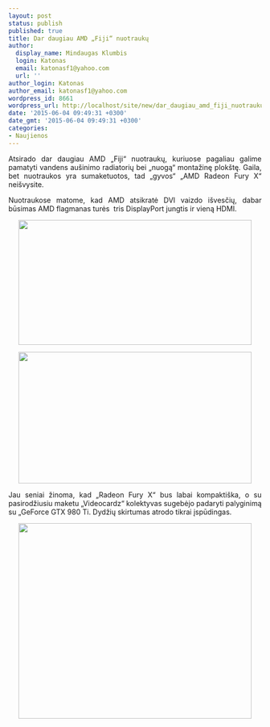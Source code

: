 ```yaml
---
layout: post
status: publish
published: true
title: Dar daugiau AMD „Fiji“ nuotraukų
author:
  display_name: Mindaugas Klumbis
  login: Katonas
  email: katonasf1@yahoo.com
  url: ''
author_login: Katonas
author_email: katonasf1@yahoo.com
wordpress_id: 8661
wordpress_url: http://localhost/site/new/dar_daugiau_amd_fiji_nuotrauku/
date: '2015-06-04 09:49:31 +0300'
date_gmt: '2015-06-04 09:49:31 +0300'
categories:
- Naujienos
---
```

<p style="text-align: justify;">
	Atsirado dar daugiau AMD &bdquo;Fiji&ldquo; nuotraukų, kuriuose pagaliau galime pamatyti vandens au&scaron;inimo radiatorių bei &bdquo;nuogą&ldquo; montažinę plok&scaron;tę. Gaila, bet nuotraukos yra sumaketuotos, tad &bdquo;gyvos&ldquo; &bdquo;AMD Radeon Fury X&ldquo; nei&scaron;vysite.</p>
<p style="text-align: justify;">
	Nuotraukose matome, kad AMD atsikratė DVI vaizdo i&scaron;vesčių, dabar būsimas AMD flagmanas turės&nbsp; tris DisplayPort jungtis ir vieną HDMI.</p>
<p style="text-align: center;">
	<a href="http://technews.lt/userfiles/AMD-Radeon-R9-Fury-exposed-900x482.jpg"><img alt="" src="http://technews.lt/userfiles/AMD-Radeon-R9-Fury-exposed-900x482.jpg" style="width: 464px; height: 248px;" /></a></p>
<p style="text-align: center;">
	<a href="http://technews.lt/userfiles/AMD-Radeon-R9-Fury-X-Draft-Render-Fiji-XT-GPU.jpg"><img alt="" src="http://technews.lt/userfiles/AMD-Radeon-R9-Fury-X-Draft-Render-Fiji-XT-GPU.jpg" style="width: 464px; height: 261px;" /></a></p>
<p style="text-align: justify;">
	Jau seniai žinoma, kad &bdquo;Radeon Fury X&ldquo; bus labai kompakti&scaron;ka, o su pasirodžiusiu maketu &bdquo;Videocardz&ldquo; kolektyvas sugebėjo padaryti palyginimą su &bdquo;GeForce GTX 980 Ti. Dydžių skirtumas atrodo tikrai įspūdingas.</p>
<p style="text-align: center;">
	<a href="http://technews.lt/userfiles/AMD-R9-FURY-vs-GTX-980-Ti-PCB-comparison-900x752.jpg"><img alt="" src="http://technews.lt/userfiles/AMD-R9-FURY-vs-GTX-980-Ti-PCB-comparison-900x752.jpg" style="width: 464px; height: 388px;" /></a></p>
